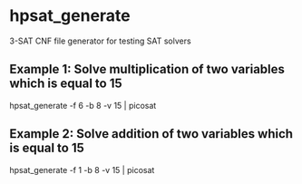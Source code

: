 # hpsat_generate
3-SAT CNF file generator for testing SAT solvers

## Example 1: Solve multiplication of two variables which is equal to 15
hpsat_generate -f 6 -b 8 -v 15 | picosat

## Example 2: Solve addition of two variables which is equal to 15
hpsat_generate -f 1 -b 8 -v 15 | picosat
